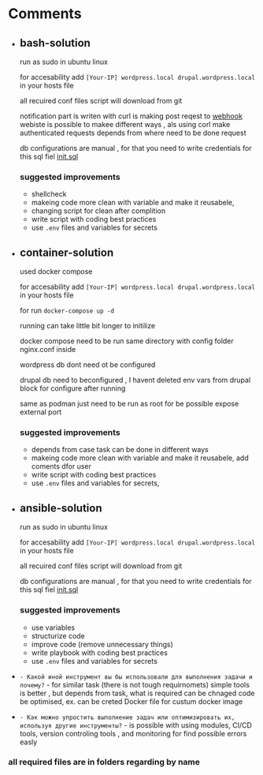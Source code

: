 # Comments

- ## bash-solution 

    run as sudo in ubuntu linux 

    for accesability add `[Your-IP] wordpress.local drupal.wordpress.local` in your hosts file

    all recuired conf files script will download from git 

    notification part is writen with curl is making post reqest to [webhook](https://webhook.site/) webiste is possible to makee different ways ,  als using corl make authenticated requests depends from where need to be done request 

    db configurations are manual , for that you need to write credentials for this sql fiel [init.sql](https://raw.githubusercontent.com/am11001/conf_files/files/init.sql)

    ### suggested improvements 

    - shellcheck 
    - makeing code more clean with variable and make it reusabele, 
    - changing script for clean after complition 
    - write script with coding best practices
    - use `.env` files and variables for secrets

- ## container-solution 

    used docker compose 

    for accesability add `[Your-IP] wordpress.local drupal.wordpress.local` in your hosts file

    for run `docker-compose up -d`

    running can take little bit longer to initilize 

    docker compose need to be run same directory with config folder nginx.conf inside

    wordpress db dont need ot be configured 

    drupal db need to beconfigured , I havent deleted env vars from drupal block for configure after running 

    same as podman just need to be run as root for be possible expose external port 

    ### suggested improvements 

    - depends from case task can be done in different ways 
    - makeing code more clean with variable and make it reusabele, add coments dfor user
    - write script with coding best practices
    - use `.env` files and variables for secrets, 

- ## ansible-solution

    run as sudo in ubuntu linux 

    for accesability add `[Your-IP] wordpress.local drupal.wordpress.local` in your hosts file

    all recuired conf files script will download from git 

    db configurations are manual , for that you need to write credentials for this sql fiel [init.sql](https://raw.githubusercontent.com/am11001/conf_files/files/init.sql)

    ### suggested improvements 

    - use variables 
    - structurize code 
    - improve code (remove unnecessary things)
    - write playbook with coding best practices
    - use `.env` files and variables for secrets


- `- Какой иной инструмент вы бы использовали для выполнения задачи и почему?` - for similar task (there is not tough requirnomets) simple tools is better , but depends from task, what is required can be chnaged code be optimised, ex. can be creted Docker file for custum docker image 
- `- Как можно упростить выполнение задач или оптимизировать их, используя другие инструменты?` - is possible with using modules, CI/CD tools, version controling tools , and monitoring for find possible errors easly


### all required files are in folders regarding by name 